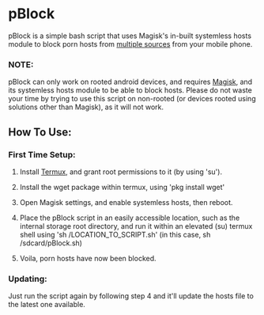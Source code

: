 # pBlock

pBlock is a simple bash script that uses Magisk's in-built systemless hosts module to block porn hosts from <a href="https://github.com/StevenBlack/hosts/tree/master/extensions/porn">multiple sources</a> from your mobile phone.

<h3>NOTE:</h3>
pBlock can only work on rooted android devices, and requires <a href="https://github.com/topjohnwu/Magisk/releases/latest">Magisk</a>, and its systemless hosts module to be able to block hosts. Please do not waste your time by trying to use this script on non-rooted (or devices rooted using solutions other than Magisk), as it will not work.

<h2>How To Use:</h2>

<h3>First Time Setup:</h3>

1. Install <a href="https://github.com/termux/termux-app/releases/latest">Termux</a>, and grant root permissions to it (by using 'su').

2. Install the wget package within termux, using 'pkg install wget'

3. Open Magisk settings, and enable systemless hosts, then reboot.

4. Place the pBlock script in an easily accessible location, such as the internal storage root directory, and run it within an elevated (su) termux shell using 'sh /LOCATION_TO_SCRIPT.sh' (in this case, sh /sdcard/pBlock.sh)

5. Voila, porn hosts have now been blocked.

<h3>Updating:</h3>

Just run the script again by following step 4 and it'll update the hosts file to the latest one available. 
